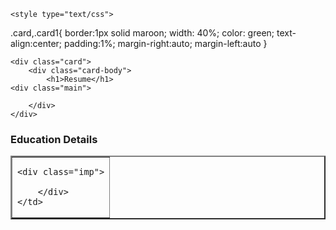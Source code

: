 <!DOCTYPE html>
<html>
<head>
	<title>dynamic data</title>
	<meta charset="utf-8">
	<meta name="viewport" content="width=device-width,initial-scale=1.0">
	<meta name="description" content="it is your dynamic page">
	
	<style type="text/css">
.card,.card1{
  	border:1px solid maroon;
 	width: 40%;
  color: green;
  text-align:center;
   padding:1%;
  margin-right:auto;
  margin-left:auto
}
</style>
</head>
<body>
	
	<div class="card">
		<div class="card-body">
			<h1>Resume</h1>
	<div class="main">
		
		</div>
	</div>
</div>
<div class="card1">
	<div class="card-body">
		<h3>Education Details</h3>
	<div class="table-responsive">
	<table class="table table-primary" border="2px">
		<tbody>
			<tr>
				<td>
	
	<div class="imp">
		
		</div>
	</td>
</tr>
</tbody>
	
		
	
</table>
</div>
<div class="sin"></div>
	</div>

</div>
</body>
</html>
<script type="text/javascript" src="dynamicdetails.js"></script>
